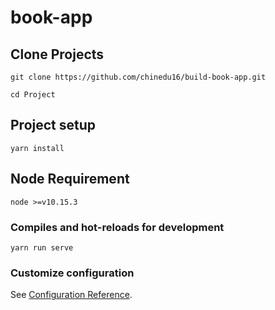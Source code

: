 # book-app

## Clone Projects
```
git clone https://github.com/chinedu16/build-book-app.git
```
```
cd Project
```
## Project setup
```
yarn install
```

## Node Requirement
```
node >=v10.15.3
```

### Compiles and hot-reloads for development
```
yarn run serve
```

### Customize configuration
See [Configuration Reference](https://cli.vuejs.org/config/).

